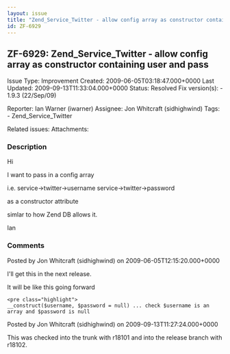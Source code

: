 ```yaml
---
layout: issue
title: "Zend_Service_Twitter - allow config array as constructor containing user and pass"
id: ZF-6929
---
```


ZF-6929: Zend\_Service\_Twitter - allow config array as constructor containing user and pass
--------------------------------------------------------------------------------------------

 Issue Type: Improvement Created: 2009-06-05T03:18:47.000+0000 Last Updated: 2009-09-13T11:33:04.000+0000 Status: Resolved Fix version(s): - 1.9.3 (22/Sep/09)
 
 Reporter:  Ian Warner (iwarner)  Assignee:  Jon Whitcraft (sidhighwind)  Tags: - Zend\_Service\_Twitter
 
 Related issues: 
 Attachments: 
### Description

Hi

I want to pass in a config array

i.e. service->twitter->username service->twitter->password

as a constructor attribute

simlar to how Zend DB allows it.

Ian

 

 

### Comments

Posted by Jon Whitcraft (sidhighwind) on 2009-06-05T12:15:20.000+0000

I'll get this in the next release.

It will be like this going forward

 
    <pre class="highlight">
    __construct($username, $password = null) ... check $username is an array and $password is null


 

 

Posted by Jon Whitcraft (sidhighwind) on 2009-09-13T11:27:24.000+0000

This was checked into the trunk with r18101 and into the release branch with r18102.

 

 
